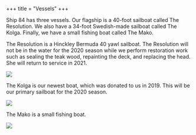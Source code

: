 +++
title = "Vessels"
+++

Ship 84 has three vessels.  Our flagship is a 40-foot sailboat called The Resolution.  We also have a 34-foot Swedish-made sailboat called The Kolga.  Finally, we have a small fishing boat called The Mako.

The Resolution is a Hinckley Bermuda 40 yawl sailboat.  The Resolution will not be in the water for the 2020 season while we perform restoration work such as sealing the teak wood, repainting the deck, and replacing the head.  She will return to service in 2021.

![](https://www.ship84.com/img/resolution_1.jpg)

The Kolga is our newest boat, which was donated to us in 2019.  This will be our primary sailboat for the 2020 season.

![](https://www.ship84.com/img/Kolga1.JPEG)

The Mako is a small fishing boat.

![](https://www.ship84.com/img/IMG_0478.JPG)

